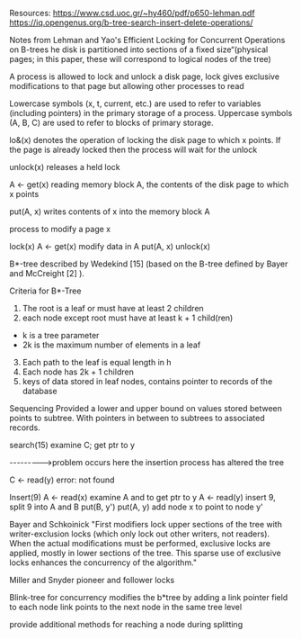 Resources:
https://www.csd.uoc.gr/~hy460/pdf/p650-lehman.pdf
https://iq.opengenus.org/b-tree-search-insert-delete-operations/

Notes from Lehman and Yao's Efficient Locking for Concurrent Operations on B-trees
he disk is partitioned into sections of a fixed size“(physical pages; in this paper, these will correspond to logical nodes of the tree)

A process is allowed to lock and unlock a disk page, lock gives exclusive modifications to that page
but allowing other processes to read

Lowercase symbols (x, t, current, etc.) are used to refer to variables (including pointers) in the primary storage of a process. Uppercase symbols (A, B, C) are used to refer to blocks of primary storage. 


lo&(x) denotes the operation of locking the disk page to which x points. If 
the page is already locked then the process will wait for the unlock

unlock(x) releases a held lock

A <- get(x) reading memory block A, the contents of the disk page to which x points

put(A, x) writes contents of x into the memory block A

process to modify a page x

lock(x)
A <- get(x)
modify data in A
put(A, x)
unlock(x)

B*-tree described by Wedekind [15] (based on the B-tree defined by Bayer and McCreight [2] ). 

Criteria for B*-Tree
1) The root is a leaf or must have at least 2 children
2) each node except root must have at least k + 1 child(ren)
 - k is a tree parameter
 - 2k is the maximum number of elements in a leaf
3) Each path to the leaf is equal length in h
4) Each node has 2k + 1 children
5) keys of data stored in leaf nodes, contains pointer to records of the database

Sequencing
Provided a lower and upper bound on values stored between points to subtree.  With pointers in between to subtrees to
associated records.


search(15)
examine C; get ptr to y


--------->problem occurs here the insertion process has altered the tree

C <-  read(y)
error: not found

Insert(9)
A <- read(x)
examine A and to get ptr to y
A <- read(y)
insert 9, split 9 into A and B
put(B, y')
put(A, y)
add node x to point to node y'

Bayer and Schkoinick
"First modifiers lock upper sections of the tree with 
writer-exclusion locks (which only lock out other writers, 
not readers). When the actual modifications must be performed, exclusive 
locks are applied, mostly in lower sections of the tree. This sparse use of exclusive locks enhances the concurrency 
of the algorithm."

Miller and Snyder
pioneer and follower locks


Blink-tree for concurrency
modifies the b*tree by adding a link pointer field to each node
link points to the next node in the same tree level

provide additional methods for reaching a node during splitting
